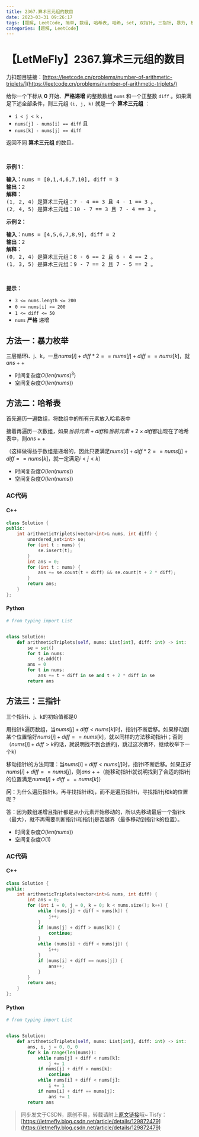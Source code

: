 ```yaml
---
title: 2367.算术三元组的数目
date: 2023-03-31 09:26:17
tags: [题解, LeetCode, 简单, 数组, 哈希表, 哈希, set, 双指针, 三指针, 暴力, 枚举]
categories: [题解, LeetCode]
---
```


# 【LetMeFly】2367.算术三元组的数目

力扣题目链接：[https://leetcode.cn/problems/number-of-arithmetic-triplets/](https://leetcode.cn/problems/number-of-arithmetic-triplets/)

<p>给你一个下标从 <strong>0</strong> 开始、<strong>严格递增</strong> 的整数数组 <code>nums</code> 和一个正整数 <code>diff</code> 。如果满足下述全部条件，则三元组 <code>(i, j, k)</code> 就是一个 <strong>算术三元组</strong> ：</p>

<ul>
	<li><code>i &lt; j &lt; k</code> ，</li>
	<li><code>nums[j] - nums[i] == diff</code> 且</li>
	<li><code>nums[k] - nums[j] == diff</code></li>
</ul>

<p>返回不同 <strong>算术三元组</strong> 的数目<em>。</em></p>

<p>&nbsp;</p>

<p><strong>示例 1：</strong></p>

<pre><strong>输入：</strong>nums = [0,1,4,6,7,10], diff = 3
<strong>输出：</strong>2
<strong>解释：</strong>
(1, 2, 4) 是算术三元组：7 - 4 == 3 且 4 - 1 == 3 。
(2, 4, 5) 是算术三元组：10 - 7 == 3 且 7 - 4 == 3 。
</pre>

<p><strong>示例 2：</strong></p>

<pre><strong>输入：</strong>nums = [4,5,6,7,8,9], diff = 2
<strong>输出：</strong>2
<strong>解释：</strong>
(0, 2, 4) 是算术三元组：8 - 6 == 2 且 6 - 4 == 2 。
(1, 3, 5) 是算术三元组：9 - 7 == 2 且 7 - 5 == 2 。
</pre>

<p>&nbsp;</p>

<p><strong>提示：</strong></p>

<ul>
	<li><code>3 &lt;= nums.length &lt;= 200</code></li>
	<li><code>0 &lt;= nums[i] &lt;= 200</code></li>
	<li><code>1 &lt;= diff &lt;= 50</code></li>
	<li><code>nums</code> <strong>严格</strong> 递增</li>
</ul>


    
## 方法一：暴力枚举

三层循环i、j、k，一旦$nums[i] + diff * 2 == nums[j] + diff == nums[k]$，就$ans++$

+ 时间复杂度$O(len(nums)^3)$
+ 空间复杂度$O(len(nums))$

## 方法二：哈希表

首先遍历一遍数组，将数组中的所有元素放入哈希表中

接着再遍历一次数组，如果$当前元素+diff$和$当前元素+2\times diff$都出现在了哈希表中，则$ans++$

（这样做得益于数组是递增的，因此只要满足$nums[i] + diff * 2 == nums[j] + diff == nums[k]$，就一定满足$i < j < k$）

+ 时间复杂度$O(len(nums))$
+ 空间复杂度$O(len(nums))$

### AC代码

#### C++

```cpp
class Solution {
public:
    int arithmeticTriplets(vector<int>& nums, int diff) {
        unordered_set<int> se;
        for (int t : nums) {
            se.insert(t);
        }
        int ans = 0;
        for (int t : nums) {
            ans += se.count(t + diff) && se.count(t + 2 * diff);
        }
        return ans;
    }
};
```

#### Python

```python
# from typing import List


class Solution:
    def arithmeticTriplets(self, nums: List[int], diff: int) -> int:
        se = set()
        for t in nums:
            se.add(t)
        ans = 0
        for t in nums:
            ans += t + diff in se and t + 2 * diff in se
        return ans
```

## 方法三：三指针

三个指针i、j、k的初始值都是0

用指针k遍历数组，当$nums[j] + diff < nums[k]$时，指针j不断后移。如果移动到某个位置恰好$nums[j] + diff == nums[k]$，就以同样的方法移动指针i；否则（$nums[j] + diff > k$的话，就说明找不到合适的j，跳过这次循环，继续枚举下一个k）

移动指针i的方法同理：当$nums[i] + diff < nums[j]$时，指针i不断后移。如果正好$nums[i] + diff == nums[j]$，则$ans++$（能移动指针i就说明找到了合适的指针j的位置满足$nums[j] + diff == nums[k]$）

**问**：为什么遍历指针k，再寻找指针i和j，而不是遍历指针i，寻找指针j和k的位置呢？

答：因为数组递增且指针都是从小元素开始移动的，所以先移动最后一个指针k（最大），就不再需要判断指针i和指针j是否越界（最多移动到指针k的位置）。

+ 时间复杂度$O(len(nums))$
+ 空间复杂度$O(1)$

### AC代码

#### C++

```cpp
class Solution {
public:
    int arithmeticTriplets(vector<int>& nums, int diff) {
        int ans = 0;
        for (int i = 0, j = 0, k = 0; k < nums.size(); k++) {
            while (nums[j] + diff < nums[k]) {
                j++;
            }
            if (nums[j] + diff > nums[k]) {
                continue;
            }
            while (nums[i] + diff < nums[j]) {
                i++;
            }
            if (nums[i] + diff == nums[j]) {
                ans++;
            }
        }
        return ans;
    }
};
```

#### Python

```python
# from typing import List


class Solution:
    def arithmeticTriplets(self, nums: List[int], diff: int) -> int:
        ans, i, j = 0, 0, 0
        for k in range(len(nums)):
            while nums[j] + diff < nums[k]:
                j += 1
            if nums[j] + diff > nums[k]:
                continue
            while nums[i] + diff < nums[j]:
                i += 1
            if nums[i] + diff == nums[j]:
                ans += 1
        return ans
```

> 同步发文于CSDN，原创不易，转载请附上[原文链接](https://blog.letmefly.xyz/2023/03/31/LeetCode%202367.%E7%AE%97%E6%9C%AF%E4%B8%89%E5%85%83%E7%BB%84%E7%9A%84%E6%95%B0%E7%9B%AE/)哦~
> Tisfy：[https://letmefly.blog.csdn.net/article/details/129872479](https://letmefly.blog.csdn.net/article/details/129872479)
